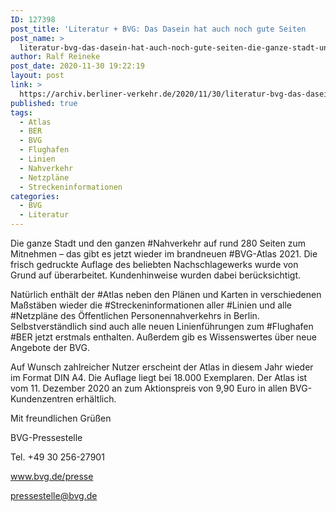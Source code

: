 ```yaml
---
ID: 127398
post_title: 'Literatur + BVG: Das Dasein hat auch noch gute Seiten     Die ganze Stadt und den ganzen Nahverkehr auf rund 280 Seiten zum Mitnehmen –  aus BVG'
post_name: >
  literatur-bvg-das-dasein-hat-auch-noch-gute-seiten-die-ganze-stadt-und-den-ganzen-nahverkehr-auf-rund-280-seiten-zum-mitnehmen-aus-bvg
author: Ralf Reineke
post_date: 2020-11-30 19:22:19
layout: post
link: >
  https://archiv.berliner-verkehr.de/2020/11/30/literatur-bvg-das-dasein-hat-auch-noch-gute-seiten-die-ganze-stadt-und-den-ganzen-nahverkehr-auf-rund-280-seiten-zum-mitnehmen-aus-bvg/
published: true
tags:
  - Atlas
  - BER
  - BVG
  - Flughafen
  - Linien
  - Nahverkehr
  - Netzpläne
  - Streckeninformationen
categories:
  - BVG
  - Literatur
---
```

<p style="font-weight: 400;">Die ganze Stadt und den ganzen #Nahverkehr auf rund 280 Seiten zum Mitnehmen – das gibt es jetzt wieder im brandneuen #BVG-Atlas 2021. Die frisch gedruckte Auflage des beliebten Nachschlagewerks wurde von Grund auf überarbeitet. Kundenhinweise wurden dabei berücksichtigt.</p>
<p style="font-weight: 400;">Natürlich enthält der #Atlas neben den Plänen und Karten in verschiedenen Maßstäben wieder die #Streckeninformationen aller #Linien und alle #Netzpläne des Öffentlichen Personennahverkehrs in Berlin. Selbstverständlich sind auch alle neuen Linienführungen zum #Flughafen #BER jetzt erstmals enthalten. Außerdem gib es Wissenswertes über neue Angebote der BVG.</p>
<p style="font-weight: 400;">Auf Wunsch zahlreicher Nutzer erscheint der Atlas in diesem Jahr wieder im Format DIN A4. Die Auflage liegt bei 18.000 Exemplaren. Der Atlas ist vom 11. Dezember 2020 an zum Aktionspreis von 9,90 Euro in allen BVG-Kundenzentren erhältlich.</p>
<p style="font-weight: 400;">Mit freundlichen Grüßen</p>
<p style="font-weight: 400;">BVG-Pressestelle</p>
<p style="font-weight: 400;">Tel. +49 30 256-27901</p>
<p style="font-weight: 400;"><a href="http://www.bvg.de/presse" data-saferedirecturl="https://www.google.com/url?q=http://www.bvg.de/presse&amp;source=gmail&amp;ust=1606924075853000&amp;usg=AFQjCNGQzPnj3rg3LF1esI2ofIrpIoqCOQ">www.bvg.de/presse</a></p>
<p style="font-weight: 400;"><a href="mailto:pressestelle@bvg.de">pressestelle@bvg.de</a></p>